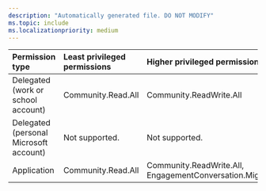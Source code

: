 ```yaml
---
description: "Automatically generated file. DO NOT MODIFY"
ms.topic: include
ms.localizationpriority: medium
---
```


|Permission type|Least privileged permissions|Higher privileged permissions|
|:---|:---|:---|
|Delegated (work or school account)|Community.Read.All|Community.ReadWrite.All|
|Delegated (personal Microsoft account)|Not supported.|Not supported.|
|Application|Community.Read.All|Community.ReadWrite.All, EngagementConversation.Migration.All|


